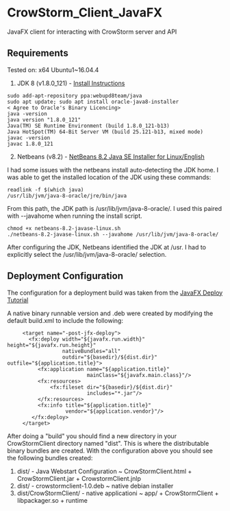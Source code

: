 # CrowStorm_Client_JavaFX
JavaFX client for interacting with CrowStorm server and API

## Requirements
Tested on: x64 Ubuntu1~16.04.4

1. JDK 8 (v1.8.0_121) - [Install Instructions](http://tipsonubuntu.com/2016/07/31/install-oracle-java-8-9-ubuntu-16-04-linux-mint-18/)

~~~~
sudo add-apt-repository ppa:webupd8team/java
sudo apt update; sudo apt install oracle-java8-installer
< Agree to Oracle's Binary Licencing>
java -version
java version "1.8.0_121"
Java(TM) SE Runtime Environment (build 1.8.0_121-b13)
Java HotSpot(TM) 64-Bit Server VM (build 25.121-b13, mixed mode)
javac -version
javac 1.8.0_121
~~~~

2. Netbeans (v8.2) - [NetBeans 8.2 Java SE Installer for Linux/English](https://netbeans.org/downloads/start.html?platform=linux&lang=en&option=javase)

I had some issues with the netbeans install auto-detecting the JDK home.  I was able to get the installed location of the JDK using these commands:

~~~~
readlink -f $(which java)
/usr/lib/jvm/java-8-oracle/jre/bin/java
~~~~

From this path, the JDK path is /usr/lib/jvm/java-8-oracle/. I used this paired with --javahome when running the install script.

~~~~
chmod +x netbeans-8.2-javase-linux.sh
./netbeans-8.2-javase-linux.sh --javahome /usr/lib/jvm/java-8-oracle/
~~~~

After configuring the JDK, Netbeans identified the JDK at /usr. I had to explicitly select the /usr/lib/jvm/java-8-oracle/ selection.

## Deployment Configuration

The configuration for a deployment build was taken from the [JavaFX Deploy Tutorial](http://docs.oracle.com/javafx/2/deployment/self-contained-packaging.htm#BCGIBBCI)

A native binary runnable version and .deb were created by modifying the default build.xml to include the following:

~~~~
     <target name="-post-jfx-deploy">
       <fx:deploy width="${javafx.run.width}" height="${javafx.run.height}" 
                  nativeBundles="all"
                  outdir="${basedir}/${dist.dir}" outfile="${application.title}">
          <fx:application name="${application.title}" 
                          mainClass="${javafx.main.class}"/>
          <fx:resources>
              <fx:fileset dir="${basedir}/${dist.dir}"
                          includes="*.jar"/>
          </fx:resources>
          <fx:info title="${application.title}" 
                   vendor="${application.vendor}"/>
        </fx:deploy>          
     </target>
~~~~

After doing a "build" you should find a new directory in your CrowStormClient directory named "dist". This is where the distributable binary bundles are created. With the configuration above you should see the following bundles created:

1. dist/                        - Java Webstart Configuration ~ CrowStormClient.html + CrowStormClient.jar + CrowstormClient.jnlp
2. dist/                        - crowstormclient-1.0.deb     ~ native debian installer
3. dist/CrowStormClient/        - native applicationi         ~ app/ + CrowStormClient + libpackager.so + runtime


